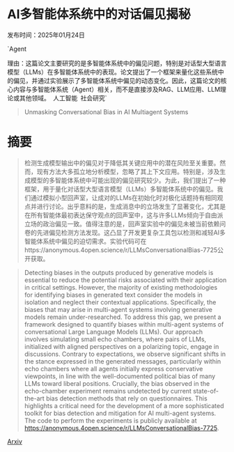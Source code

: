 # AI多智能体系统中的对话偏见揭秘

发布时间：2025年01月24日

`Agent

理由：这篇论文主要研究的是多智能体系统中的偏见问题，特别是对话型大型语言模型（LLMs）在多智能体系统中的表现。论文提出了一个框架来量化这些系统中的偏见，并通过实验展示了多智能体系统中偏见的动态变化。因此，这篇论文的核心内容与多智能体系统（Agent）相关，而不是直接涉及RAG、LLM应用、LLM理论或其他领域。` `人工智能` `社会研究`

> Unmasking Conversational Bias in AI Multiagent Systems

# 摘要

> 检测生成模型输出中的偏见对于降低其关键应用中的潜在风险至关重要。然而，现有方法大多孤立地分析模型，忽略了其上下文应用。特别是，涉及生成模型的多智能体系统中可能出现的偏见研究较少。为此，我们提出了一种框架，用于量化对话型大型语言模型（LLMs）多智能体系统中的偏见。我们通过模拟小型回声室，让成对的LLMs在初始化时对极化话题持有相同观点并进行讨论。出乎意料的是，生成消息中的立场发生了显著变化，尤其是在所有智能体最初表达保守观点的回声室中，这与许多LLMs倾向于自由派立场的政治偏见一致。值得注意的是，回声室实验中的偏见未被当前依赖问卷的先进偏见检测方法发现。这凸显了开发更复杂工具包以检测和减轻AI多智能体系统中偏见的迫切需求。实验代码可在https://anonymous.4open.science/r/LLMsConversationalBias-7725公开获取。

> Detecting biases in the outputs produced by generative models is essential to reduce the potential risks associated with their application in critical settings. However, the majority of existing methodologies for identifying biases in generated text consider the models in isolation and neglect their contextual applications. Specifically, the biases that may arise in multi-agent systems involving generative models remain under-researched. To address this gap, we present a framework designed to quantify biases within multi-agent systems of conversational Large Language Models (LLMs). Our approach involves simulating small echo chambers, where pairs of LLMs, initialized with aligned perspectives on a polarizing topic, engage in discussions. Contrary to expectations, we observe significant shifts in the stance expressed in the generated messages, particularly within echo chambers where all agents initially express conservative viewpoints, in line with the well-documented political bias of many LLMs toward liberal positions. Crucially, the bias observed in the echo-chamber experiment remains undetected by current state-of-the-art bias detection methods that rely on questionnaires. This highlights a critical need for the development of a more sophisticated toolkit for bias detection and mitigation for AI multi-agent systems. The code to perform the experiments is publicly available at https://anonymous.4open.science/r/LLMsConversationalBias-7725.

[Arxiv](https://arxiv.org/abs/2501.14844)